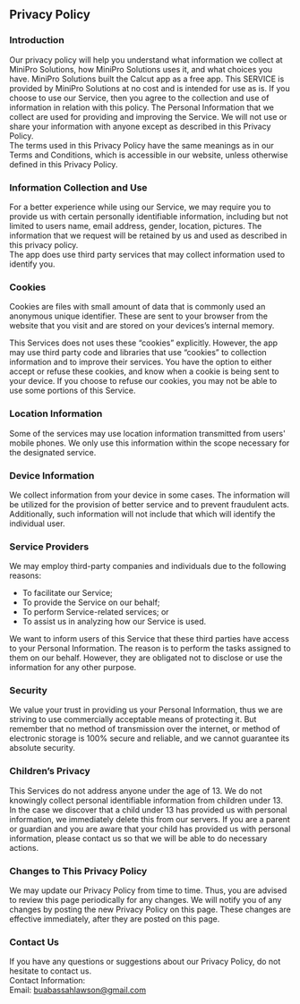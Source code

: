 Privacy Policy  
----------------

### Introduction  
Our privacy policy will help you understand what information we collect at MiniPro Solutions, how MiniPro Solutions uses it, and what choices you have.
MiniPro Solutions built the Calcut app as a free app. This SERVICE is provided by MiniPro Solutions at no cost and is intended for use as is.
If you choose to use our Service, then you agree to the collection and use of information in  relation with this policy. The Personal Information that we collect are used for providing and improving the Service. We will not use or share your information with anyone except as described in this Privacy Policy.  
The terms used in this Privacy Policy have the same meanings as in our Terms and Conditions, which is accessible in our website, unless otherwise  defined in this Privacy Policy.

### Information Collection and Use  
For a better experience while using our Service, we may require you to provide us with certain personally identifiable information, including but not limited to users name, email address, gender, location, pictures. The information that we request will be retained by us and used as described in this privacy policy.  
The app does use third party services that may collect information used to identify you. 

### Cookies  
Cookies are files with small amount of data that is commonly used an anonymous unique identifier. These are sent to your browser from the website that you visit and are stored on your devices’s internal memory.  

This Services does not uses these “cookies” explicitly. However, the app may use third party code and libraries that use “cookies” to collection information and to improve their services. You have the option  to either accept or refuse these cookies, and know when a cookie is being sent to your device. If you choose to refuse our cookies, you may not be able to use some portions of this Service.  

### Location Information  
Some of the services may use location information transmitted from users' mobile phones. We only use this information within the scope necessary for the designated service.  

### Device Information  
We collect information from your device in some cases. The information will be utilized for the provision of better service and to prevent fraudulent acts. Additionally, such information will not include that which will identify the individual user.  

### Service Providers  
We may employ third-party companies and individuals due to the following reasons:  
* To facilitate our Service;
* To provide the Service on our behalf;
* To perform Service-related services; or
* To assist us in analyzing how our Service is used.  

We want to inform users of this Service that these third parties have access to your Personal Information. The reason is to perform the tasks assigned to them on our behalf. However, they are obligated not to disclose or use the information for any other purpose.  

### Security  
We value your trust in providing us your Personal Information, thus we are striving to use commercially acceptable means of protecting it. But remember that no method of transmission over  the internet, or method of electronic storage is 100% secure and reliable, and we cannot guarantee its absolute security.  

### Children’s Privacy  
This Services do not address anyone under the age of 13. We do not knowingly collect personal identifiable information from children under 13. In the case we discover that a child under 13 has provided us with personal information, we immediately delete this from our servers. If you  are  a  parent  or  guardian and you are aware that your child has provided us with personal information, please contact us so that we will be able to do necessary actions.  

### Changes to This Privacy Policy  
We may update our Privacy Policy from time to time. Thus, you are advised to review this page periodically for any changes. We will notify you of any changes by posting the new Privacy Policy on this page. These changes are effective immediately, after they are posted on this page.  

### Contact Us  
If you have any questions or suggestions about our Privacy Policy, do not hesitate to contact us.  
Contact Information:  
Email: buabassahlawson@gmail.com  
